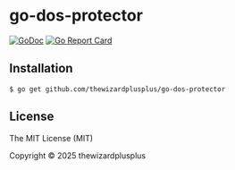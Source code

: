 # go-dos-protector

[![GoDoc](https://godoc.org/github.com/thewizardplusplus/go-dos-protector?status.svg)](https://godoc.org/github.com/thewizardplusplus/go-dos-protector)
[![Go Report Card](https://goreportcard.com/badge/github.com/thewizardplusplus/go-dos-protector)](https://goreportcard.com/report/github.com/thewizardplusplus/go-dos-protector)

## Installation

```
$ go get github.com/thewizardplusplus/go-dos-protector
```

## License

The MIT License (MIT)

Copyright &copy; 2025 thewizardplusplus
